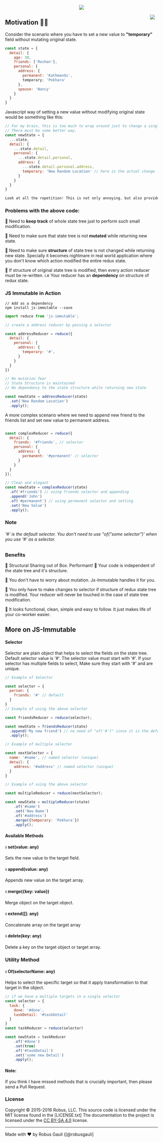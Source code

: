 <p align="center">
  <img src="https://github.com/RobusGauli/js-immutable/blob/master/assets/logo.jpg" />
</p>


<a href="https://travis-ci.org/RobusGauli/react-state-reducer">
    <img src="https://travis-ci.org/RobusGauli/react-state-reducer.svg?branch=master" hspace="10px" align="right" vspace="2px">
</a>

## Motivation 🐬🐬
Consider the scenario where you have to set a new value to <b>"temporary"</b> field without mutating original state.
```javascript
const state = {
  detail: {
    age: 30,
    friends: ['Roshan'],
    personal: {
      address: {
        permanent: 'Kathmandu',
        temporary; 'Pokhara'
      },
      spouse: 'Nancy'
    }
  }
}          
```
Javascript way of setting a new value without modifying original state would be something like this: 

```javascript
// For my brain, this is too much to wrap around just to change a single field.
// There must be some better way. 
const newState = {
  ...state,
  detail: {
    ...state.detail,
    personal: {
      ...state.detail.personal,
      address: {
        ...state.detail.personal.address,
        temporary: 'New Random Location' // here is the actual change
      }
    }
  }
} 

Look at all the repetition! This is not only annoying, but also provides a large surface area for bugs.
```

### Problems with the above code:
:pushpin: <span>Need to <b>keep track</b> of whole state tree just to perform such small modification.</span>
 
 :pushpin: <span>Need to make sure that state tree is not <b>mutated</b> while returning new state.</span>
 
 :pushpin: Need to make sure <b>structure</b> of state tree is not changed while returning new state. Specially it becomes nightmare in real world application where you don't know which action modified the entire redux state.

:pushpin: If structure of original state tree is modified, then every action reducer must be re-written. i.e Your reducer has an <b>dependency</b> on structure of redux state.

### JS Immutable in Action 
```unix
// Add as a dependency
npm install js-immutable --save
```
```javascript
import reduce from 'js-immutable';
```
```javascript
// create a address reducer by passing a selector

const addressReducer = reduce({
  detail: {
    personal: {
      address: {
        temporary: '#',
      }
    }
  }
})
```

```javascript
// No mutation fear
// State Structure is maintained
// No dependency to the state structure while returning new state

const newState = addressReducer(state)
  .set('New Random Location')
  .apply();
```
A more complex scenario where we need to append new friend to the friends list and set new value to permanent address.

```javascript

const complexReducer = reduce({
  detail: {
    friends: '#friends', // selector
    personal: {
      address: {
        permanent: '#permanent' // selector 
      }
    }
  }
});

// Clean and elegant 
const newState = complexReducer(state)
  .of('#friends') // using friends selector and appending
  .append('John')
  .of('#permanent') // using permanent selector and setting
  .set('New Value')
  .apply();
 ```
### Note
 ###### '#' is the default selector. You don't need to use "of("some selector")' when you use '#' as a selector.
                
 
 ### Benefits
 :pushpin: Structural Sharing out of Box. Performant!
 :pushpin: Your code is independent of the state tree and it's structure.
 
 :pushpin: You don't have to worry about mutation. Js-Immutable handles it for you.
 
 :pushpin: You only have to make changes to selector if structure of redux state tree is modified. Your reducer will never be touched in the case of state tree modification.

:pushpin: It looks functional, clean, simple and easy to follow. It just makes life of your co-worker easier.

 
## More on JS-Immutable

#### Selector

Selector are plain object that helps to select the fields on the state tree. Default selector value is '#'. The selector value must start with '#'. If your selector has multiple fields to select, Make sure they start with '#' and are unique.

```javascript
// Example of Selector

const selector = {
  person: {
    friends: '#' // default
  }
}
// Example of using the above selector

const friendsReducer = reduce(selector);

const newState = friendsReducer(state)
  .append('My new friend') // no need of "of('#')" since it is the default one.
  .apply();
```
```javascript
// Example of multiple selector

const nextSelector = {
  name: '#name', // named selector (unique)
  detail: {
    address: '#address' // named selector (unique)
  }
}

// Example of using the above selector

const multipleReducer = reduce(nextSelector);

const newState = multipleReducer(state)
	.of('#name')
	.set('New Name')
	.of('#address')
	.merge({temporary: 'Pokhara'})
	.apply();
```

#### Available Methods
<h4> 💧  set(value: any)</h4>Sets the new value to the target field.
<h4> 💧  append(value: any)</h4>Appends new value on the target array.
<h4> 💧  merge({key: value})</h4> Merge object on the target object.
<h4> 💧  extend([]: any)</h4> Concatenate array on the target array
<h4> 💧  delete(key: any)</h4> Delete a key on the target object or target array.

### Utility Method
<h4> 💧 Of(selectorName: any)</h4>

Helps to select the specific target so that it apply transformation to that target in the object.

```javascript
// if we have a multiple targets in a single selector
const selector = {
  task: {
    done: '#done',
    taskDetail: '#taskDetail'
  }
}
const taskReducer = reduce(selector)

const newState = taskReducer
	.of('#done')
	.set(true)
	.of('#taskDetail')
	.set('some new Detail')
	.apply();
```

#### Note:
If you think I have missed methods that is crucially important, then please send a Pull Request.

### License

Copyright © 2015-2016 Robus, LLC. This source code is licensed under the MIT license found in
the [LICENSE.txt]
The documentation to the project is licensed under the [CC BY-SA 4.0](http://creativecommons.org/licenses/by-sa/4.0/)
license.


---
Made with ♥ by Robus Gauli ([@robusgauli]

